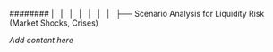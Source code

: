 ######## |   |   |   |   |   |   |   ├── Scenario Analysis for Liquidity Risk (Market Shocks, Crises)

*Add content here*